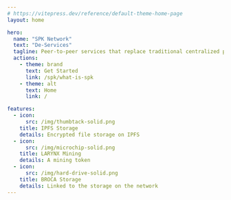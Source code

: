 ```yaml
---
# https://vitepress.dev/reference/default-theme-home-page
layout: home

hero:
  name: "SPK Network"
  text: "De-Services"
  tagline: Peer-to-peer services that replace traditional centralized providers
  actions:
    - theme: brand
      text: Get Started
      link: /spk/what-is-spk
    - theme: alt
      text: Home
      link: /

features:
  - icon:
      src: /img/thumbtack-solid.png
    title: IPFS Storage
    details: Encrypted file storage on IPFS
  - icon:
      src: /img/microchip-solid.png
    title: LARYNX Mining
    details: A mining token
  - icon:
      src: /img/hard-drive-solid.png
    title: BROCA Storage
    details: Linked to the storage on the network
---
```


